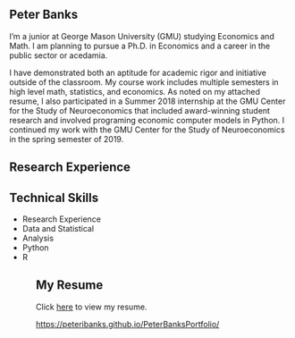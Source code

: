 

## Peter Banks 

I’m a junior at George Mason University (GMU) studying Economics and Math. I am planning to pursue a Ph.D. in Economics and a career in the public sector or acedamia.

I have demonstrated both an aptitude for academic rigor and initiative outside of the classroom. My course work includes multiple semesters in high level math, statistics, and economics. As noted on my attached resume, I also participated in a Summer 2018 internship at the GMU Center for the Study of Neuroeconomics that included award-winning student research and involved programing economic computer models in Python. I continued my work with the GMU Center for the Study of Neuroeconomics in the spring semester of 2019. 

## Research Experience 

## Technical Skills
<ul>
  <li>Research Experience</li>
  <li>Data and Statistical</li>
  <li>Analysis</li>
  <li>Python</li>
  <li>R</li>
  <liExcel</li>
<ul>


## My Resume
Click <a href="https://docs.google.com/gview?url=https://github.com/peteribanks/PeterBanksPortfolio/raw/master/Banks_ResumeCV%202019%20-%20PDF.pdf">here</a> to view my resume.
 
https://peteribanks.github.io/PeterBanksPortfolio/
